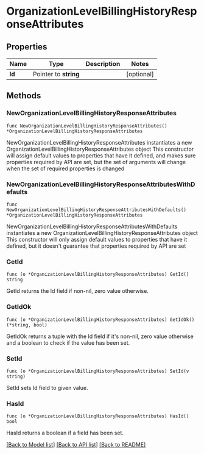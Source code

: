 # OrganizationLevelBillingHistoryResponseAttributes

## Properties

Name | Type | Description | Notes
------------ | ------------- | ------------- | -------------
**Id** | Pointer to **string** |  | [optional] 

## Methods

### NewOrganizationLevelBillingHistoryResponseAttributes

`func NewOrganizationLevelBillingHistoryResponseAttributes() *OrganizationLevelBillingHistoryResponseAttributes`

NewOrganizationLevelBillingHistoryResponseAttributes instantiates a new OrganizationLevelBillingHistoryResponseAttributes object
This constructor will assign default values to properties that have it defined,
and makes sure properties required by API are set, but the set of arguments
will change when the set of required properties is changed

### NewOrganizationLevelBillingHistoryResponseAttributesWithDefaults

`func NewOrganizationLevelBillingHistoryResponseAttributesWithDefaults() *OrganizationLevelBillingHistoryResponseAttributes`

NewOrganizationLevelBillingHistoryResponseAttributesWithDefaults instantiates a new OrganizationLevelBillingHistoryResponseAttributes object
This constructor will only assign default values to properties that have it defined,
but it doesn't guarantee that properties required by API are set

### GetId

`func (o *OrganizationLevelBillingHistoryResponseAttributes) GetId() string`

GetId returns the Id field if non-nil, zero value otherwise.

### GetIdOk

`func (o *OrganizationLevelBillingHistoryResponseAttributes) GetIdOk() (*string, bool)`

GetIdOk returns a tuple with the Id field if it's non-nil, zero value otherwise
and a boolean to check if the value has been set.

### SetId

`func (o *OrganizationLevelBillingHistoryResponseAttributes) SetId(v string)`

SetId sets Id field to given value.

### HasId

`func (o *OrganizationLevelBillingHistoryResponseAttributes) HasId() bool`

HasId returns a boolean if a field has been set.


[[Back to Model list]](../README.md#documentation-for-models) [[Back to API list]](../README.md#documentation-for-api-endpoints) [[Back to README]](../README.md)


